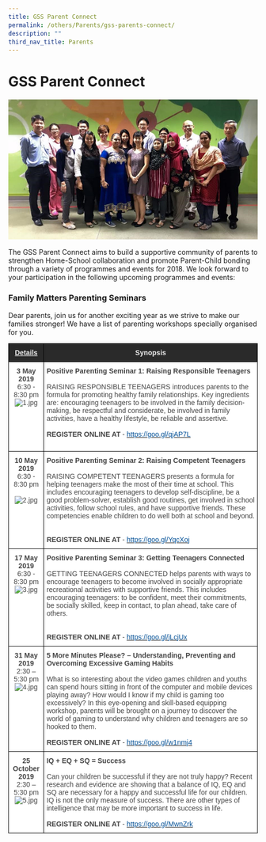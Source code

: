 ```yaml
---
title: GSS Parent Connect
permalink: /others/Parents/gss-parents-connect/
description: ""
third_nav_title: Parents
---
```

# **GSS Parent Connect**

![](/images/pc.jpg)

The GSS Parent Connect aims to build a supportive community of parents to strengthen Home-School collaboration and promote Parent-Child bonding through a variety of programmes and events for 2018. We look forward to your participation in the following upcoming programmes and events:


### Family Matters Parenting Seminars

Dear parents, join us for another exciting year as we strive to make our families stronger! We have a list of parenting workshops specially organised for you.






<table style="border-collapse:collapse;border-spacing:0" class="tg"><thead><tr><th style="background-color:#2A2A2A;border-color:#000000;border-style:solid;border-width:1px;color:#EEE;font-family:Arial, sans-serif;font-size:14px;font-weight:bold;overflow:hidden;padding:10px 5px;text-align:center;text-decoration:underline;vertical-align:top;word-break:normal">Details</th><th style="background-color:#2A2A2A;border-color:#000000;border-style:solid;border-width:1px;color:#EEE;font-family:Arial, sans-serif;font-size:14px;font-weight:bold;overflow:hidden;padding:10px 5px;text-align:center;vertical-align:top;word-break:normal">Synopsis</th></tr></thead><tbody><tr><td style="background-color:#FFF;border-color:#000000;border-style:solid;border-width:1px;color:#454545;font-family:Arial, sans-serif;font-size:14px;overflow:hidden;padding:10px 5px;text-align:center;vertical-align:top;word-break:normal"><span style="font-weight:bold"> 3 May 2019 </span><br><span style="background-color:initial">6:30 - 8:30 pm</span><span style="color:black;background-color:initial"> </span><br><img src="https://greenridgesec.moe.edu.sg/qql/slot/u178/others/parents/Parents%20Connect/QR%20Code%202019/1.jpg" alt="1.jpg" width="142" height="128"></td><td style="background-color:#FFF;border-color:#000000;border-style:solid;border-width:1px;color:#454545;font-family:Arial, sans-serif;font-size:14px;overflow:hidden;padding:10px 5px;text-align:left;vertical-align:top;word-break:normal"><span style="font-weight:bold">Positive Parenting Seminar 1: Raising Responsible Teenagers</span><br><br>RAISING RESPONSIBLE TEENAGERS introduces parents to the formula for promoting healthy family relationships. Key ingredients are: encouraging teenagers to be involved in the family decision-making, be respectful and considerate, be involved in family activities, have a healthy lifestyle, be reliable and assertive.  <br><br><span style="font-weight:bold">REGISTER ONLINE AT</span> - <a href="https://goo.gl/qjAP7L" target="_blank" rel="noopener noreferrer"><span style="text-decoration:none;color:#035096">https://goo.gl/qjAP7L</span></a><br><br></td></tr><tr><td style="background-color:#FFF;border-color:#000000;border-style:solid;border-width:1px;color:#454545;font-family:Arial, sans-serif;font-size:14px;overflow:hidden;padding:10px 5px;text-align:center;vertical-align:top;word-break:normal"><span style="font-weight:bold;background-color:initial"> 10 May 2019</span><span style="background-color:initial"> </span><br>6:30 - 8:30 pm<br><br><img src="https://greenridgesec.moe.edu.sg/qql/slot/u178/others/parents/Parents%20Connect/QR%20Code%202019/2.jpg" alt="2.jpg" width="152" height="152"></td><td style="background-color:#FFF;border-color:#000000;border-style:solid;border-width:1px;color:#454545;font-family:Arial, sans-serif;font-size:14px;overflow:hidden;padding:10px 5px;text-align:left;vertical-align:top;word-break:normal"><span style="font-weight:bold">Positive Parenting Seminar 2: Raising Competent Teenagers</span><br><br>RAISING COMPETENT TEENAGERS presents a formula  for helping teenagers make the most of their time  at school. This includes encouraging teenagers to develop self-discipline, be a good problem-solver, establish good routines, get involved in school activities, follow school rules, and have supportive friends. These competencies enable children to do well both at school and beyond. <br><br><br><span style="font-weight:bold">REGISTER ONLINE AT</span> - <a href="https://goo.gl/YqcXoj" target="_blank" rel="noopener noreferrer"><span style="text-decoration:none;color:#035096">https://goo.gl/YqcXoj</span></a><br></td></tr><tr><td style="background-color:#FFF;border-color:#000000;border-style:solid;border-width:1px;color:#454545;font-family:Arial, sans-serif;font-size:14px;overflow:hidden;padding:10px 5px;text-align:center;vertical-align:top;word-break:normal"> <span style="font-weight:bold">17 May 2019</span><br>6:30 - 8:30 pm <br><img src="https://greenridgesec.moe.edu.sg/qql/slot/u178/others/parents/Parents%20Connect/QR%20Code%202019/3.jpg" alt="3.jpg" width="142" height="142"></td><td style="background-color:#FFF;border-color:#000000;border-style:solid;border-width:1px;color:#454545;font-family:Arial, sans-serif;font-size:14px;overflow:hidden;padding:10px 5px;text-align:left;vertical-align:top;word-break:normal"><span style="font-weight:bold">Positive Parenting Seminar 3: Getting Teenagers Connected</span><br><br>GETTING TEENAGERS CONNECTED helps parents with ways to encourage teenagers to become involved in socially appropriate recreational activities with supportive friends. This includes encouraging teenagers: to be confident,  meet their commitments, be socially skilled, keep in contact, to plan ahead, take care of others.   <br><br><br><span style="font-weight:bold">REGISTER ONLINE AT</span> - <a href="https://goo.gl/jLcjUx" target="_blank" rel="noopener noreferrer"><span style="text-decoration:none;color:#035096">https://goo.gl/jLcjUx</span></a></td></tr><tr><td style="background-color:#FFF;border-color:#000000;border-style:solid;border-width:1px;color:#454545;font-family:Arial, sans-serif;font-size:14px;overflow:hidden;padding:10px 5px;text-align:center;vertical-align:top;word-break:normal"><span style="font-weight:bold">31 May 2019</span><br>2:30 – 5:30 pm<br><img src="https://greenridgesec.moe.edu.sg/qql/slot/u178/others/parents/Parents%20Connect/QR%20Code%202019/4.jpg" alt="4.jpg" width="144" height="144"></td><td style="background-color:#FFF;border-color:#000000;border-style:solid;border-width:1px;color:#454545;font-family:Arial, sans-serif;font-size:14px;overflow:hidden;padding:10px 5px;text-align:left;vertical-align:top;word-break:normal"><span style="font-weight:bold">5 More Minutes Please? – Understanding, Preventing and Overcoming Excessive Gaming Habits</span><br><br>What is so interesting about the video games children and youths can spend hours sitting in front of the computer and mobile devices playing away? How would I know if my child is gaming too excessively? In this eye-opening and skill-based equipping workshop, parents will be brought on a journey to discover the world of gaming to understand why children and teenagers are so hooked to them.<br><br><span style="font-weight:bold">REGISTER ONLINE AT </span>- <a href="https://goo.gl/w1nmj4" target="_blank" rel="noopener noreferrer"><span style="text-decoration:none;color:#035096">https://goo.gl/w1nmj4 </span></a></td></tr><tr><td style="background-color:#FFF;border-color:#000000;border-style:solid;border-width:1px;color:#454545;font-family:Arial, sans-serif;font-size:14px;overflow:hidden;padding:10px 5px;text-align:center;vertical-align:top;word-break:normal"><span style="font-weight:bold">25 October 2019</span><br>2:30 – 5:30 pm<br><img src="https://greenridgesec.moe.edu.sg/qql/slot/u178/others/parents/Parents%20Connect/QR%20Code%202019/5.jpg" alt="5.jpg" width="145" height="145"></td><td style="background-color:#FFF;border-color:#000000;border-style:solid;border-width:1px;color:#454545;font-family:Arial, sans-serif;font-size:14px;overflow:hidden;padding:10px 5px;text-align:left;vertical-align:top;word-break:normal"><span style="font-weight:bold">IQ + EQ + SQ = Success</span><br><br>Can your children be successful if they are not truly happy? Recent research and evidence are showing that a balance of IQ, EQ and SQ are necessary for a happy and successful life for our children. IQ is not the only measure of success. There are other types of intelligence that may be more important to success in life.<br><br><span style="font-weight:bold">REGISTER ONLINE AT</span> - <a href="https://goo.gl/MwnZrk" target="_blank" rel="noopener noreferrer"><span style="text-decoration:none;color:#035096">https://goo.gl/MwnZrk</span></a></td></tr></tbody></table>